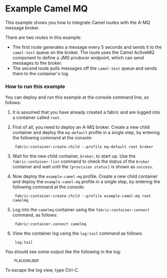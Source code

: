 # Example Camel MQ

This example shows you how to integrate Camel routes with the A-MQ message broker.

There are two routes in this example:

* The first route generates a message every 5 seconds and sends it to the `camel-test` queue on the broker. The route uses the Camel ActiveMQ component to define a JMS producer endpoint, which can send messages to the broker.
* The second route pulls messages off the `camel-test` queue and sends them to the container's log.


### How to run this example

You can deploy and run this example at the console command line, as follows:

1. It is assumed that you have already created a fabric and are logged into a container called `root`.
1. First of all, you need to deploy an A-MQ broker. Create a new child container and deploy the `mq-default` profile in a single step, by entering the following command at the console:

        fabric:container-create-child --profile mq-default root broker

1. Wait for the new child container, `broker`, to start up. Use the `fabric:container-list` command to check the status of the `broker` container and wait until the `[provision status]` is shown as `success`.
1. Now deploy the `example-camel-mq` profile. Create a new child container and deploy the `example-camel-mq` profile in a single step, by entering the following command at the console:

        fabric:container-create-child --profile example-camel-mq root camelmq

1. Log into the `camelmq` container using the `fabric:container-connect` command, as follows:

        fabric:container-connect camelmq

1. View the container log using the `log:tail` command as follows:

        log:tail

 You should see some output like the following in the log:

        PLACEHOLDER

 To escape the log view, type Ctrl-C.

